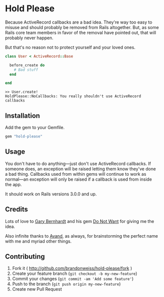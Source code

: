 # Hold Please

Because ActiveRecord callbacks are a bad idea. They're way too easy to misuse and should probably be removed from Rails altogether. But, as some Rails core team members in favor of the removal have pointed out, that will probably never happen.

But that's no reason not to protect yourself and your loved ones.

```ruby
class User < ActiveRecord::Base

  before_create do
    # Bad stuff
  end

end
```

```
>> User.create!
HoldPlease::NoCallbacks: You really shouldn't use ActiveRecord callbacks
```

## Installation

Add the gem to your Gemfile.

```ruby
gem "hold-please"
```

## Usage

You don't have to do anything—just don't use ActiveRecord callbacks. If someone does, an exception will be raised letting them know they've done a bad thing. Callbacks used from within gems will continue to work as normal—an exception will only be raised if a callback is used from inside the app.

It should work on Rails versions 3.0.0 and up.

## Credits

Lots of love to [Gary Bernhardt](https://www.destroyallsoftware.com) and his gem  [Do Not Want](https://github.com/garybernhardt/do_not_want) for giving me the idea.

Also infinite thanks to [Avand](http://avandamiri.com), as always, for brainstorming the perfect name with me and myriad other things.

## Contributing

1. Fork it ( http://github.com/brandonweiss/hold-please/fork )
2. Create your feature branch (`git checkout -b my-new-feature`)
3. Commit your changes (`git commit -am 'Add some feature'`)
4. Push to the branch (`git push origin my-new-feature`)
5. Create new Pull Request
